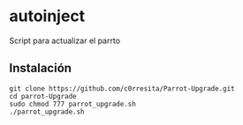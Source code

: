 # autoinject
Script para actualizar el parrto


## Instalación
```
git clone https://github.com/c0rresita/Parrot-Upgrade.git
cd parrot-Upgrade
sudo chmod 777 parrot_upgrade.sh
./parrot_upgrade.sh
```

